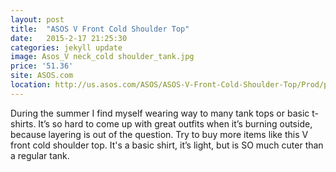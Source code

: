 ```yaml
---
layout: post
title:  "ASOS V Front Cold Shoulder Top"
date:   2015-2-17 21:25:30
categories: jekyll update
image: Asos_V neck_cold shoulder_tank.jpg
price: '51.36'
site: ASOS.com
location: http://us.asos.com/ASOS/ASOS-V-Front-Cold-Shoulder-Top/Prod/pgeproduct.aspx?iid=4865745&cid=4718&sh=0&pge=0&pgesize=36&sort=-1&clr=Cream&totalstyles=586&gridsize=3&TTP=1
---
```

During the summer I find myself wearing way to many tank tops or basic t-shirts. It’s so hard to come up with great outfits when it’s burning outside, because layering is out of the question. Try to buy more items like this V front cold shoulder top. It's a basic shirt, it’s light, but is SO much cuter than a regular tank.
